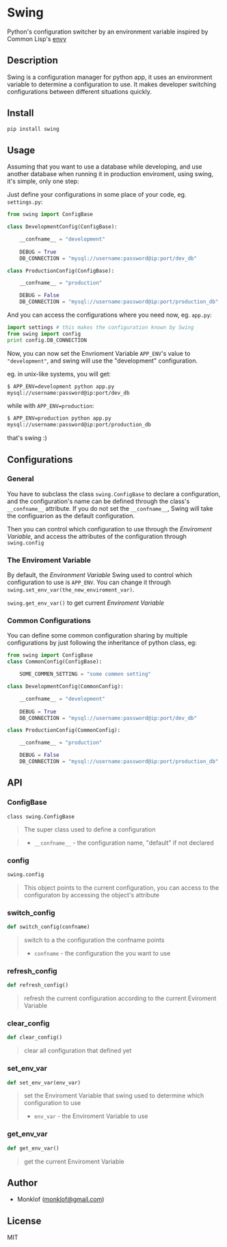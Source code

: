 # Swing

Python's configuration switcher by an environment variable inspired by Common Lisp's [envy](https://github.com/fukamachi/envy)

## Description

Swing is a configuration manager for python app, it uses an environment variable to determine a configuration to use. It makes developer switching configurations between different situations quickly.

## Install

```bash
pip install swing
```

## Usage

Assuming that you want to use a database while developing, and use another database when running it in production enviroment, using swing, it's simple, only one step:

Just define your configurations in some place of your code, eg. `settings.py`: 

```python
from swing import ConfigBase

class DevelopmentConfig(ConfigBase):

    __confname__ = "development"
    
    DEBUG = True
    DB_CONNECTION = "mysql://username:password@ip:port/dev_db"

class ProductionConfig(ConfigBase):

    __confname__ = "production"

    DEBUG = False
    DB_CONNECTION = "mysql://username:password@ip:port/production_db"
```

And you can access the configurations where you need now, eg. `app.py`: 

```python
import settings # this makes the configuration known by Swing
from swing import config
print config.DB_CONNECTION
```

Now, you can now set the Envrioment Variable `APP_ENV`'s value to `"development"`, and swing will use the "development" configuration.

eg. in unix-like systems, you will get:
```bash
$ APP_ENV=development python app.py
mysql://username:password@ip:port/dev_db
```

while with `APP_ENV=production`:
```bash
$ APP_ENV=production python app.py
mysql://username:password@ip:port/production_db
```

that's swing :)

## Configurations

### General

You have to subclass the class `swing.ConfigBase` to declare a configuration, and the configuration's name can be defined through the class's  `__confname__` attribute. If you do not set the `__confname__`, Swing will take the configuarion as the default configuration.

Then you can control which configuration to use through the *Enviroment Variable*, and access the attributes of the configuration through `swing.config`

### The Enviroment Variable

By default, the *Environment Variable* Swing used to control which configuration to use is `APP_ENV`. You can change it through `swing.set_env_var(the_new_enviroment_var)`.

`swing.get_env_var()` to get current *Enviroment Variable*

### Common Configurations

You can define some common configuration sharing by multiple configurations by just following the inheritance of python class, eg:

```python
from swing import ConfigBase
class CommonConfig(ConfigBase):

    SOME_COMMEN_SETTING = "some commen setting"

class DevelopmentConfig(CommonConfig):

    __confname__ = "development"
    
    DEBUG = True
    DB_CONNECTION = "mysql://username:password@ip:port/dev_db"

class ProductionConfig(CommonConfig):

    __confname__ = "production"

    DEBUG = False
    DB_CONNECTION = "mysql://username:password@ip:port/production_db"
```

## API

### ConfigBase

```class swing.ConfigBase```
> The super class used to define a configuration

>  - `__confname__` - the configuration name, "default" if not declared

### config

```python
swing.config
```
> This object points to the current configuration, you can access to the configuraton by accessing the object's attribute

### switch_config

```python
def switch_config(confname)
```
> switch to a the configuration the confname points
> - `confname` - the configuration the you want to use

### refresh_config

```python
def refresh_config()
```
> refresh the current configuration according to the current Eviroment Variable

### clear_config

```python
def clear_config()
```
> clear all configuration that defined yet

### set_env_var

```python
def set_env_var(env_var)
```
> set the Enviroment Variable that swing used to determine which configuration to use
> - `env_var` - the Enviroment Variable to use

### get_env_var

```python
def get_env_var()
```
> get the current Enviroment Variable


## Author

* Monklof (monklof@gmail.com)

## License

MIT

